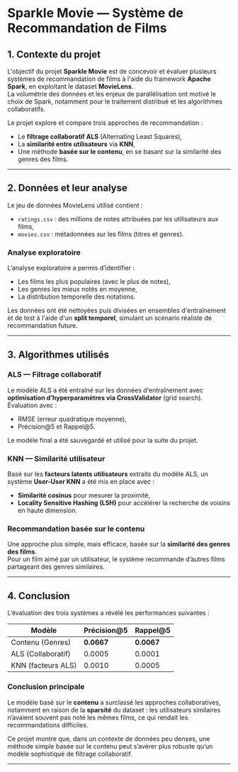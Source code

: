# Sparkle Movie — Système de Recommandation de Films

## 1. Contexte du projet

L'objectif du projet **Sparkle Movie** est de concevoir et évaluer plusieurs systèmes de recommandation de films à l'aide du framework **Apache Spark**, en exploitant le dataset **MovieLens**.  
La volumétrie des données et les enjeux de parallélisation ont motivé le choix de Spark, notamment pour le traitement distribué et les algorithmes collaboratifs.

Le projet explore et compare trois approches de recommandation :
- Le **filtrage collaboratif ALS** (Alternating Least Squares),
- La **similarité entre utilisateurs** via **KNN**,
- Une méthode **basée sur le contenu**, en se basant sur la similarité des genres des films.

---

## 2. Données et leur analyse

Le jeu de données MovieLens utilisé contient :
- `ratings.csv` : des millions de notes attribuées par les utilisateurs aux films,
- `movies.csv` : métadonnées sur les films (titres et genres).

### Analyse exploratoire

L’analyse exploratoire a permis d’identifier :
- Les films les plus populaires (avec le plus de notes),
- Les genres les mieux notés en moyenne,
- La distribution temporelle des notations.

Les données ont été nettoyées puis divisées en ensembles d'entraînement et de test à l'aide d'un **split temporel**, simulant un scénario réaliste de recommandation future.

---

## 3. Algorithmes utilisés

### ALS — Filtrage collaboratif

Le modèle ALS a été entraîné sur les données d'entraînement avec **optimisation d’hyperparamètres via CrossValidator** (grid search).  
Évaluation avec :
- RMSE (erreur quadratique moyenne),
- Précision@5 et Rappel@5.

Le modèle final a été sauvegardé et utilisé pour la suite du projet.

### KNN — Similarité utilisateur

Basé sur les **facteurs latents utilisateurs** extraits du modèle ALS, un système **User-User KNN** a été mis en place avec :
- **Similarité cosinus** pour mesurer la proximité,
- **Locality Sensitive Hashing (LSH)** pour accélérer la recherche de voisins en haute dimension.

### Recommandation basée sur le contenu

Une approche plus simple, mais efficace, basée sur la **similarité des genres des films**.  
Pour un film aimé par un utilisateur, le système recommande d’autres films partageant des genres similaires.

---

## 4. Conclusion

L’évaluation des trois systèmes a révélé les performances suivantes :

| Modèle                        | Précision@5 | Rappel@5 |
|------------------------------|-------------|-----------|
| Contenu (Genres)          | **0.0667**  | **0.0067** |
| ALS (Collaboratif)        | 0.0005      | 0.0001     |
| KNN (facteurs ALS)        | 0.0010      | 0.0005     |

### Conclusion principale

Le modèle basé sur le **contenu** a surclassé les approches collaboratives, notamment en raison de la **sparsité** du dataset : les utilisateurs similaires n’avaient souvent pas noté les mêmes films, ce qui rendait les recommandations difficiles.

Ce projet montre que, dans un contexte de données peu denses, une méthode simple basée sur le contenu peut s’avérer plus robuste qu’un modèle sophistiqué de filtrage collaboratif.

---

